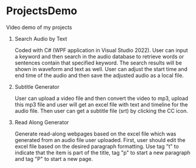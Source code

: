 # ProjectsDemo
Video demo of my projects

1. Search Audio by Text
   
    Coded with C# (WPF application in Visual Studio 2022). User can input a keyword and then search in the audio database to retrieve words or sentences contain that specified keyword. The search results will be shown in waveform and text as well. User can adjust the start time and end time of the audio and then save the adjusted audio as a local file.

2. Subtitle Generator

   User can upload a video file and then convert the video to mp3, upload this mp3 file and user will get an excel file with text and timeline for the audio file. Then user can get a subtitle file (srt) by clicking the CC icon.

3. Read Along Generator
   
   Generate read-along webpages based on the excel file which was generated from an audio file user uploaded. First, user should edit the excel file based on the desired paragraph formatting. Use tag "t" to indicate that the item is part of the title, tag "p" to start a new paragraph and tag "P" to start a new page.
